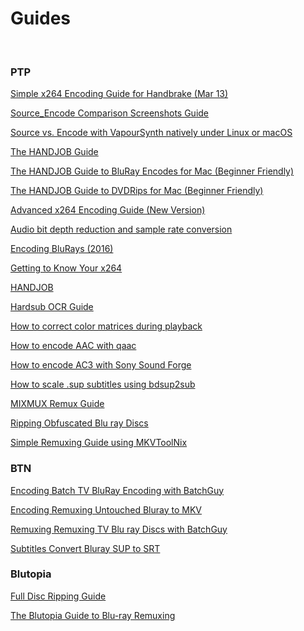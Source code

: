 # Guides

&nbsp;

### PTP

[Simple x264 Encoding Guide for Handbrake \(Mar 13\)](./ptp_guides/Simple-x264-Encoding-Guide-for-Handbrake-(Mar-13).html)

[Source_Encode Comparison Screenshots Guide](./ptp_guides/Source_Encode-Comparison-Screenshots-Guide.html)

[Source vs. Encode with VapourSynth natively under Linux or macOS](./ptp_guides/Source-vs.-Encode-with-VapourSynth-natively-under-Linux-or-macOS.html)

[The HANDJOB Guide](./ptp_guides/The-HANDJOB-Guide.html)

[The HANDJOB Guide to BluRay Encodes for Mac \(Beginner Friendly\)](./ptp_guides/The-HANDJOB-Guide-to-BluRay-Encodes-for-Mac-(Beginner-Friendly).html)

[The HANDJOB Guide to DVDRips for Mac \(Beginner Friendly\)](./ptp_guides/The-HANDJOB-Guide-to-DVDRips-for-Mac-(Beginner-Friendly).html)

[Advanced x264 Encoding Guide \(New Version\)](./ptp_guides/Advanced-x264-Encoding-Guide-(New-Version).html)

[Audio bit depth reduction and sample rate conversion](./ptp_guides/Audio-bit-depth-reduction-and-sample-rate-conversion.html)

[Encoding BluRays \(2016\)](./ptp_guides/Encoding-BluRays-(2016).html)

[Getting to Know Your x264](./ptp_guides/Getting-to-Know-Your-x264.html)

[HANDJOB](./ptp_guides/HANDJOB.html)

[Hardsub OCR Guide](./ptp_guides/Hardsub-OCR-Guide.html)

[How to correct color matrices during playback](./ptp_guides/How-to-correct-color-matrices-during-playback.html)

[How to encode AAC with qaac](./ptp_guides/How-to-encode-AAC-with-qaac.html)

[How to encode AC3 with Sony Sound Forge](./ptp_guides/How-to-encode-AC3-with-Sony-Sound-Forge.html)

[How to scale .sup subtitles using bdsup2sub](./ptp_guides/How-to-scale-.sup-subtitles-using-bdsup2sub.html)

[MIXMUX Remux Guide](./ptp_guides/MIXMUX.html)

[Ripping Obfuscated Blu ray Discs](./ptp_guides/Ripping-Obfuscated-Blu-ray-Discs.html)

[Simple Remuxing Guide using MKVToolNix](./ptp_guides/Simple-Remuxing-Guide-using-MKVToolNix.html)


### BTN

[Encoding Batch TV BluRay Encoding with BatchGuy](./btn_guides/Encoding-Batch-TV-BluRay-Encoding-with-BatchGuy-_-Approved-Tutorials-_-Support-_-Forums.html)

[Encoding Remuxing Untouched Bluray to MKV](./btn_guides/Encoding-Remuxing-Untouched-Bluray-to-MKV-_-Approved-Tutorials-_-Support-_-Forums.html)

[Remuxing Remuxing TV Blu ray Discs with BatchGuy](./btn_guides/Remuxing-Remuxing-TV-Blu-ray-Discs-with-BatchGuy-_-Approved-Tutorials-_-Support-_-Forums.html)

[Subtitles Convert Bluray SUP to SRT](./btn_guides/Subtitles-Convert-Bluray-SUP-to-SRT-_-Approved-Tutorials-_-Support-_-Forums.html)


### Blutopia

[Full Disc Ripping Guide](blutopia_guides/wiki/25.md)

[The Blutopia Guide to Blu-ray Remuxing](blutopia_guides/wiki/26.md)
